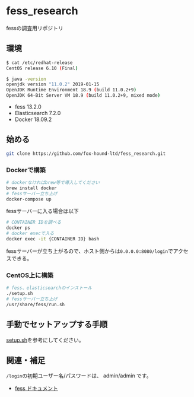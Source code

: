 # fess_research

fessの調査用リポジトリ

## 環境

```bash
$ cat /etc/redhat-release
CentOS release 6.10 (Final)

$ java -version
openjdk version "11.0.2" 2019-01-15
OpenJDK Runtime Environment 18.9 (build 11.0.2+9)
OpenJDK 64-Bit Server VM 18.9 (build 11.0.2+9, mixed mode)
```

- fess 13.2.0
- Elasticsearch 7.2.0
- Docker 18.09.2

## 始める

```bash
git clone https://github.com/fox-hound-ltd/fess_research.git
```

### Dockerで構築

```bash
# dockerなければbrew等で導入してください
brew install docker
# fessサーバー立ち上げ
docker-compose up
```

fessサーバーに入る場合は以下

```bash
# CONTAINER IDを調べる
docker ps
# docker execで入る
docker exec -it {CONTAINER ID} bash
```

fessサーバーが立ち上がるので、ホスト側からは`0.0.0.0:8080/login`でアクセスできる。

### CentOS上に構築

```bash
# fess、elasticsearchのインストール
./setup.sh
# fessサーバー立ち上げ
/usr/share/fess/run.sh
```

## 手動でセットアップする手順

[setup.sh](setup.sh)を参考にしてください。

## 関連・補足

`/login`の初期ユーザー名/パスワードは、 admin/admin です。

- [fess ドキュメント](https://fess.codelibs.org/ja/documentation.html)
